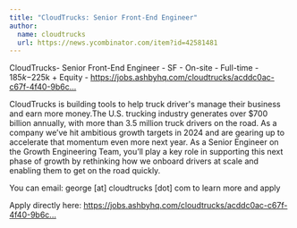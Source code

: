 ```yaml
---
title: "CloudTrucks: Senior Front-End Engineer"
author:
  name: cloudtrucks
  url: https://news.ycombinator.com/item?id=42581481
---
```

CloudTrucks- Senior Front-End Engineer - SF - On-site - Full-time - $185k-$225k + Equity - <a href="https:&#x2F;&#x2F;jobs.ashbyhq.com&#x2F;cloudtrucks&#x2F;acddc0ac-c67f-4f40-9b6c-76aaddadeee2" rel="nofollow">https:&#x2F;&#x2F;jobs.ashbyhq.com&#x2F;cloudtrucks&#x2F;acddc0ac-c67f-4f40-9b6c...</a>

CloudTrucks is building tools to help truck driver&#x27;s manage their business and earn more money.The U.S. trucking industry generates over $700 billion annually, with more than 3.5 million truck drivers on the road.  As a company we’ve hit ambitious growth targets in 2024 and are gearing up to accelerate that momentum even more next year. 
As a Senior Engineer on the Growth Engineering Team, you’ll play a key role in supporting this next phase of growth by rethinking how we onboard drivers at scale and enabling them to get on the road quickly.

You can email: george [at] cloudtrucks [dot] com to learn more and apply

Apply directly here: <a href="https:&#x2F;&#x2F;jobs.ashbyhq.com&#x2F;cloudtrucks&#x2F;acddc0ac-c67f-4f40-9b6c-76aaddadeee2" rel="nofollow">https:&#x2F;&#x2F;jobs.ashbyhq.com&#x2F;cloudtrucks&#x2F;acddc0ac-c67f-4f40-9b6c...</a>
<JobApplication />
